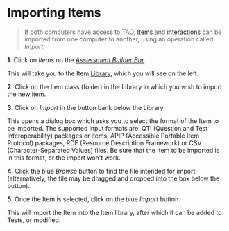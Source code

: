 <!--
created_at: 2016-12-15
authors:         
    - "Catherine Pease"
--> 

# Importing Items

>If both computers have access to TAO, [Items](../appendix/glossary.md#item) and [interactions](../appendix/glossary.md#interaction) can be imported from one computer to another, using an operation called *Import*.

**1.**  Click on *Items* on the *[Assessment Builder Bar](../appendix/glossary.md#assessment-builder-bar)*.

This will take you to the Item [Library](../appendix/glossary.md#library), which you will see on the left.

**2.**  Click on the Item class (folder) in the Library in which you wish to import the new item.

**3.**  Click on *Import* in the button bank below the Library.

This opens a dialog box which asks you to select the format of the Item to be imported. The supported input formats are: QTI (Question and Test Interoperability) packages or items, APIP (Accessible Portable Item Protocol) packages, RDF (Resource Description Framework) or CSV (Character-Separated Values) files. Be sure that the Item to be imported is in this format, or the import won't work. 

**4.** Click the blue *Browse* button to find the file intended for import (alternatively, the file may be dragged and dropped into the box below the button).

**5.**  Once the Item is selected, click on the blue *Import* button.

This will import the Item into the Item library, after which it can be added to Tests, or modified.
